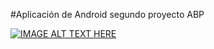 #Aplicación de Android segundo proyecto ABP

[![IMAGE ALT TEXT HERE](https://img.youtube.com/vi/vZKlgjBxxSw/0.jpg)](https://www.youtube.com/watch?v=vZKlgjBxxSw)
